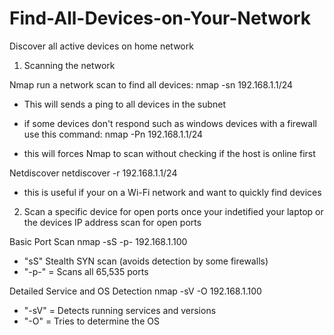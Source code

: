 # Find-All-Devices-on-Your-Network

Discover all active devices on home network

1. Scanning the network 

Nmap
run a network scan to find all devices:
nmap -sn 192.168.1.1/24

- This will sends a ping to all devices in the subnet
- if some devices don't respond such as windows devices with a firewall use this command:
nmap -Pn 192.168.1.1/24

- this will forces Nmap to scan without checking if the host is online first

Netdiscover
   netdiscover -r 192.168.1.1/24

- this is useful if your on a Wi-Fi network and want to quickly find devices


2. Scan a specific device for open ports
once your indetified your laptop or the devices IP address scan for open ports

Basic Port Scan
nmap -sS -p- 192.168.1.100
- "sS" Stealth SYN scan (avoids detection by some firewalls)
- "-p-" = Scans all 65,535 ports

Detailed Service and OS Detection
  nmap -sV -O 192.168.1.100
- "-sV" = Detects running services and versions
- "-O" = Tries to determine the OS

  
